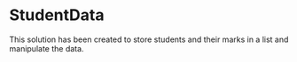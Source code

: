 # StudentData
 This solution has been created to store students and their marks in a list and manipulate the data.
